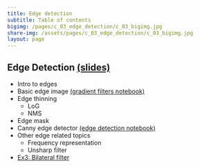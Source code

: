 ```yaml
---
title: Edge detection
subtitle: Table of contents
bigimg: /pages/c_03_edge_detection/c_03_bigimg.jpg
share-img: /assets/pages/c_03_edge_detection/c_03_bigimg.jpg
layout: page
---
```


## **Edge Detection** [(slides)](/pages/c_03_edge_detection/edge_detection.pdf)
- Intro to edges
- Basic edge image [(gradient filters notebook)](/pages/c_03_edge_detection/gradient_filters_nb/)
- Edge thinning
  - LoG
  - NMS
- Edge mask
- Canny edge detector [(edge detection notebook)](/pages/c_03_edge_detection/edge_detection_nb/)
- Other edge related topics
  - Frequency representation
  - Unsharp filter
- [Ex3: Bilateral filter](/pages/c_03_edge_detection/ex3/)
